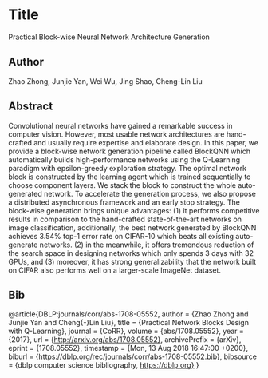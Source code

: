 # Title 
Practical Block-wise Neural Network Architecture Generation
## Author 
Zhao Zhong, Junjie Yan, Wei Wu, Jing Shao, Cheng-Lin Liu
## Abstract
 Convolutional neural networks have gained a remarkable success in computer vision. However, most usable network architectures are hand-crafted and usually require expertise and elaborate design. In this paper, we provide a block-wise network generation pipeline called BlockQNN which automatically builds high-performance networks using the Q-Learning paradigm with epsilon-greedy exploration strategy. The optimal network block is constructed by the learning agent which is trained sequentially to choose component layers. We stack the block to construct the whole auto-generated network. To accelerate the generation process, we also propose a distributed asynchronous framework and an early stop strategy. The block-wise generation brings unique advantages: (1) it performs competitive results in comparison to the hand-crafted state-of-the-art networks on image classification, additionally, the best network generated by BlockQNN achieves 3.54% top-1 error rate on CIFAR-10 which beats all existing auto-generate networks. (2) in the meanwhile, it offers tremendous reduction of the search space in designing networks which only spends 3 days with 32 GPUs, and (3) moreover, it has strong generalizability that the network built on CIFAR also performs well on a larger-scale ImageNet dataset.
## Bib
@article{DBLP:journals/corr/abs-1708-05552,
  author    = {Zhao Zhong and
               Junjie Yan and
               Cheng{-}Lin Liu},
  title     = {Practical Network Blocks Design with Q-Learning},
  journal   = {CoRR},
  volume    = {abs/1708.05552},
  year      = {2017},
  url       = {http://arxiv.org/abs/1708.05552},
  archivePrefix = {arXiv},
  eprint    = {1708.05552},
  timestamp = {Mon, 13 Aug 2018 16:47:00 +0200},
  biburl    = {https://dblp.org/rec/journals/corr/abs-1708-05552.bib},
  bibsource = {dblp computer science bibliography, https://dblp.org}
}